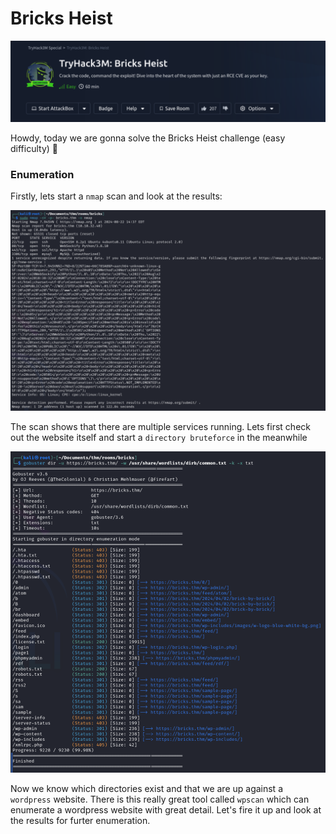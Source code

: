 # Bricks Heist
![Room Banner](images/room.png)

Howdy, today we are gonna solve the Bricks Heist challenge (easy difficulty) 💯

### Enumeration
Firstly, lets start a `nmap` scan and look at the results:

![Room Banner](images/nmap.png)

The scan shows that there are multiple services running. Lets first check out the website itself and start a `directory bruteforce` in the meanwhile

![Room Banner](images/gob_https.png)

Now we know which directories exist and that we are up against a `wordpress` website. There is this really great tool called `wpscan` which can enumerate a wordpress website with great detail.
Let's fire it up and look at the results for furter enumeration.
